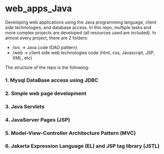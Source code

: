 # web_apps_Java
Developing web applications using the Java programming language, client side technologies, and database access.
In this repo, multiple tasks and more complex projects are developed (all resources used are included). In almost every project, there are 2 folders:
- /src -> Java code (DAO pattern)
- /web -> client side web technologies code (html, css, Javascript, JSP, XML, etc)

The structure of the repo is the following:

### 1. Mysql DataBase access using JDBC

### 2. Simple web page development


### 3. Java Servlets

### 4. JavaServer Pages (JSP)


### 5. Model-View-Controller Architecture Pattern (MVC)

### 6. Jakarta Expression Language (EL) and JSP tag  library (JSTL)
